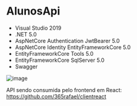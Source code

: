 # AlunosApi

- Visual Studio 2019
- .NET 5.0
- AspNetCore Authentication JwtBearer 5.0
- AspNetCore Identity EntityFrameworkCore 5.0
- EntityFrameworkCore Tools 5.0
- EntityFrameworkCore SqlServer 5.0
- Swagger

![image](https://user-images.githubusercontent.com/97065934/224326300-2f484f4e-7efb-4d0c-a314-f8866b38ca4d.png)


API sendo consumida pelo frontend em React: https://github.com/365rafael/clientreact
